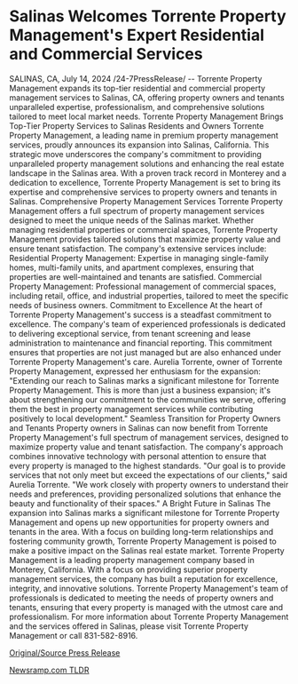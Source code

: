 # Salinas Welcomes Torrente Property Management's Expert Residential and Commercial Services

SALINAS, CA, July 14, 2024 /24-7PressRelease/ -- Torrente Property Management expands its top-tier residential and commercial property management services to Salinas, CA, offering property owners and tenants unparalleled expertise, professionalism, and comprehensive solutions tailored to meet local market needs.  Torrente Property Management Brings Top-Tier Property Services to Salinas Residents and Owners  Torrente Property Management, a leading name in premium property management services, proudly announces its expansion into Salinas, California. This strategic move underscores the company's commitment to providing unparalleled property management solutions and enhancing the real estate landscape in the Salinas area. With a proven track record in Monterey and a dedication to excellence, Torrente Property Management is set to bring its expertise and comprehensive services to property owners and tenants in Salinas.  Comprehensive Property Management Services  Torrente Property Management offers a full spectrum of property management services designed to meet the unique needs of the Salinas market. Whether managing residential properties or commercial spaces, Torrente Property Management provides tailored solutions that maximize property value and ensure tenant satisfaction.   The company's extensive services include:  Residential Property Management: Expertise in managing single-family homes, multi-family units, and apartment complexes, ensuring that properties are well-maintained and tenants are satisfied.  Commercial Property Management: Professional management of commercial spaces, including retail, office, and industrial properties, tailored to meet the specific needs of business owners. Commitment to Excellence  At the heart of Torrente Property Management's success is a steadfast commitment to excellence. The company's team of experienced professionals is dedicated to delivering exceptional service, from tenant screening and lease administration to maintenance and financial reporting. This commitment ensures that properties are not just managed but are also enhanced under Torrente Property Management's care.  Aurelia Torrente, owner of Torrente Property Management, expressed her enthusiasm for the expansion: "Extending our reach to Salinas marks a significant milestone for Torrente Property Management. This is more than just a business expansion; it's about strengthening our commitment to the communities we serve, offering them the best in property management services while contributing positively to local development."  Seamless Transition for Property Owners and Tenants  Property owners in Salinas can now benefit from Torrente Property Management's full spectrum of management services, designed to maximize property value and tenant satisfaction. The company's approach combines innovative technology with personal attention to ensure that every property is managed to the highest standards.  "Our goal is to provide services that not only meet but exceed the expectations of our clients," said Aurelia Torrente. "We work closely with property owners to understand their needs and preferences, providing personalized solutions that enhance the beauty and functionality of their spaces."  A Bright Future in Salinas  The expansion into Salinas marks a significant milestone for Torrente Property Management and opens up new opportunities for property owners and tenants in the area. With a focus on building long-term relationships and fostering community growth, Torrente Property Management is poised to make a positive impact on the Salinas real estate market.  Torrente Property Management is a leading property management company based in Monterey, California. With a focus on providing superior property management services, the company has built a reputation for excellence, integrity, and innovative solutions. Torrente Property Management's team of professionals is dedicated to meeting the needs of property owners and tenants, ensuring that every property is managed with the utmost care and professionalism.  For more information about Torrente Property Management and the services offered in Salinas, please visit Torrente Property Management or call 831-582-8916. 

[Original/Source Press Release](https://www.24-7pressrelease.com/press-release/512501/salinas-welcomes-torrente-property-managements-expert-residential-and-commercial-services) 

[Newsramp.com TLDR](https://newsramp.com/None) 